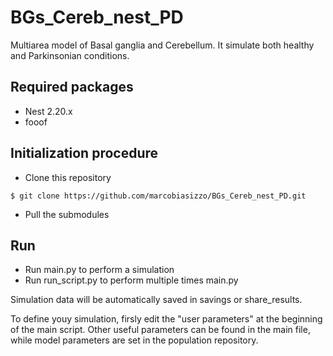 # BGs_Cereb_nest_PD
Multiarea model of Basal ganglia and Cerebellum. It simulate both healthy and Parkinsonian conditions.

## Required packages
- Nest 2.20.x
- fooof

## Initialization procedure
- Clone this repository
```
$ git clone https://github.com/marcobiasizzo/BGs_Cereb_nest_PD.git
```
- Pull the submodules

## Run 
- Run main.py to perform a simulation
- Run run_script.py to perform multiple times main.py

Simulation data will be automatically saved in savings or share_results.

To define youy simulation, firsly edit the "user parameters" at the beginning of the main script.
Other useful parameters can be found in the main file, while model parameters are set in the population repository.
